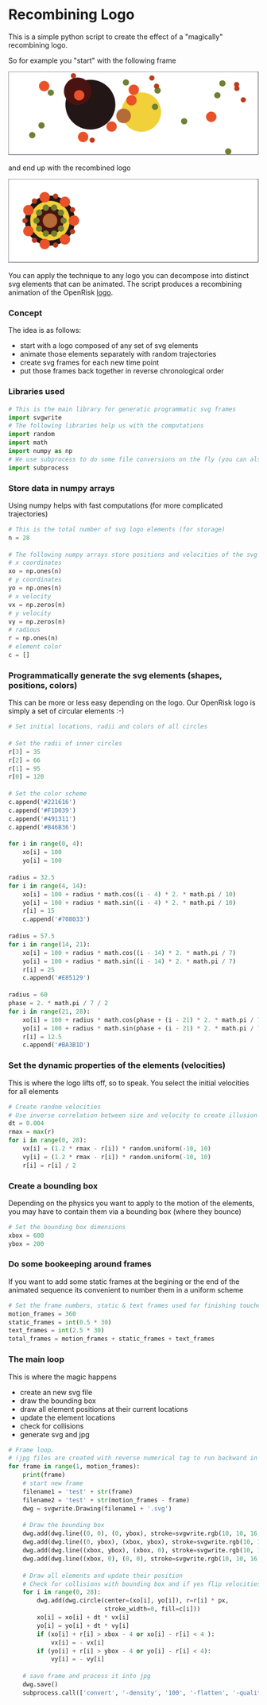 # Recombining Logo

This is a simple python script to create the effect of a "magically" recombining logo. 

So for example you "start" with the following frame

![](https://github.com/open-risk/Visualizations/blob/master/Recombining-Logo/test2.jpg)

and end up with the recombined logo

![](https://github.com/open-risk/Visualizations/blob/master/Recombining-Logo/test359.jpg)

You can apply the technique to any logo you can decompose into distinct svg elements that can be animated. The script produces a recombining animation of the OpenRisk [logo](https://www.youtube.com/watch?v=7s1QGWZ3dR8).

### Concept

The idea is as follows: 
* start with a logo composed of any set of svg elements
* animate those elements separately with random trajectories
* create svg frames for each new time point
* put those frames back together in reverse chronological order

### Libraries used

```python
# This is the main library for generatic programmatic svg frames
import svgwrite
# The following libraries help us with the computations
import random
import math
import numpy as np
# We use subprocess to do some file conversions on the fly (you can also do this separately)
import subprocess
```

### Store data in numpy arrays

Using numpy helps with fast computations (for more complicated trajectories)

```python
# This is the total number of svg logo elements (for storage)
n = 28

# The following numpy arrays store positions and velocities of the svg elements
# x coordinates
xo = np.ones(n)
# y coordinates
yo = np.ones(n)
# x velocity
vx = np.zeros(n)
# y velocity
vy = np.zeros(n)
# radious
r = np.ones(n)
# element color
c = []
```

### Programmatically generate the svg elements (shapes, positions, colors)

This can be more or less easy depending on the logo. Our OpenRisk logo is simply a set of circular elements :-)

```python
# Set initial locations, radii and colors of all circles

# Set the radii of inner circles
r[3] = 35
r[2] = 66
r[1] = 95
r[0] = 120

# Set the color scheme
c.append('#221616')
c.append('#F1D039')
c.append('#491311')
c.append('#B46B36')

for i in range(0, 4):
    xo[i] = 100
    yo[i] = 100

radius = 32.5
for i in range(4, 14):
    xo[i] = 100 + radius * math.cos((i - 4) * 2. * math.pi / 10)
    yo[i] = 100 + radius * math.sin((i - 4) * 2. * math.pi / 10)
    r[i] = 15
    c.append('#708033')

radius = 57.5
for i in range(14, 21):
    xo[i] = 100 + radius * math.cos((i - 14) * 2. * math.pi / 7)
    yo[i] = 100 + radius * math.sin((i - 14) * 2. * math.pi / 7)
    r[i] = 25
    c.append('#E85129')

radius = 60
phase = 2. * math.pi / 7 / 2
for i in range(21, 28):
    xo[i] = 100 + radius * math.cos(phase + (i - 21) * 2. * math.pi / 7)
    yo[i] = 100 + radius * math.sin(phase + (i - 21) * 2. * math.pi / 7)
    r[i] = 12.5
    c.append('#BA3B1D')
```

### Set the dynamic properties of the elements (velocities)

This is where the logo lifts off, so to speak. You select the initial velocities for all elements

```python
# Create random velocities
# Use inverse correlation between size and velocity to create illusion of inertia
dt = 0.004
rmax = max(r)
for i in range(0, 28):
    vx[i] = (1.2 * rmax - r[i]) * random.uniform(-10, 10)
    vy[i] = (1.2 * rmax - r[i]) * random.uniform(-10, 10)
    r[i] = r[i] / 2
```

### Create a bounding box

Depending on the physics you want to apply to the motion of the elements, you may have to contain them via a bounding box (where they bounce)

```python
# Set the bounding box dimensions
xbox = 600
ybox = 200
```

###  Do some bookeeping around frames

If you want to add some static frames at the begining or the end of the animated sequence its convenient to number them in a uniform scheme

```python
# Set the frame numbers, static & text frames used for finishing touches
motion_frames = 360
static_frames = int(0.5 * 30)
text_frames = int(2.5 * 30)
total_frames = motion_frames + static_frames + text_frames
```

### The main loop

This is where the magic happens
* create an new svg file
* draw the bounding box
* draw all element positions at their current locations
* update the element locations
* check for collisions
* generate svg and jpg

```python
# Frame loop.
# (jpg files are created with reverse numerical tag to run backward in time)
for frame in range(1, motion_frames):
    print(frame)
    # start new frame
    filename1 = 'test' + str(frame)
    filename2 = 'test' + str(motion_frames - frame)
    dwg = svgwrite.Drawing(filename1 + '.svg')

    # Draw the bounding box
    dwg.add(dwg.line((0, 0), (0, ybox), stroke=svgwrite.rgb(10, 10, 16, '%')))
    dwg.add(dwg.line((0, ybox), (xbox, ybox), stroke=svgwrite.rgb(10, 10, 16, '%')))
    dwg.add(dwg.line((xbox, ybox), (xbox, 0), stroke=svgwrite.rgb(10, 10, 16, '%')))
    dwg.add(dwg.line((xbox, 0), (0, 0), stroke=svgwrite.rgb(10, 10, 16, '%')))

    # Draw all elements and update their position
    # Check for collisions with bounding box and if yes flip velocities          
    for i in range(0, 28):
        dwg.add(dwg.circle(center=(xo[i], yo[i]), r=r[i] * px,
                           stroke_width=0, fill=c[i]))
        xo[i] = xo[i] + dt * vx[i]
        yo[i] = yo[i] + dt * vy[i]
        if (xo[i] + r[i] > xbox - 4 or xo[i] - r[i] < 4 ):
            vx[i] = - vx[i]
        if (yo[i] + r[i] > ybox - 4 or yo[i] - r[i] < 4):
            vy[i] = - vy[i]

    # save frame and process it into jpg
    dwg.save()
    subprocess.call(['convert', '-density', '100', '-flatten', '-quality',  '100', filename1 + '.svg', filename2 + '.jpg'])
```
